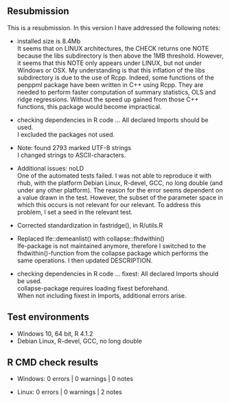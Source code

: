 ## Resubmission
This is a resubmission. In this version I have addressed the following notes:

* installed size is 8.4Mb\
It seems that on LINUX architectures, the CHECK returns one NOTE because the libs subdirectory is then above the 1MB threshold. 
However, it seems that this NOTE only appears under LINUX, but not under Windows or OSX. 
My understanding is that this inflation of the libs subdirectory is due to the use of Rcpp.
Indeed, some functions of the penppml package have been written in C++ using Rcpp. They are needed to perform faster computation of summary statistics, OLS and ridge regressions.
Without the speed up gained from those C++ functions, this package would become impractical.

* checking dependencies in R code ... All declared Imports should be used.\
I excluded the packages not used.

* Note: found 2793 marked UTF-8 strings\
I changed strings to ASCII-characters.

* Additional issues: noLD\
One of the automated tests failed. I was not able to reproduce it with rhub, 
with the platform Debian Linux, R-devel, GCC, no long double (and under any other platform). 
The reason for the error seems dependent on a value drawn in the test. However,
the subset of the parameter space in which this occurs is not relevant for our relevant.
To address this problem, I set a seed in the relevant test.

* Corrected standardization in fastridge(), in R/utils.R

* Replaced lfe::demeanlist() with collapse::fhdwithin()\
lfe-package is not maintained anymore, therefore I switched to the fhdwithin()-function from the collapse package which performs the same operations. I then updated DESCRIPTION.

* checking dependencies in R code ... fixest: All declared Imports should be used.\
collapse-package requires loading fixest beforehand.\
When not including fixest in Imports, additional errors arise.

## Test environments
* Windows 10, 64 bit, R 4.1.2
* Debian Linux, R-devel, GCC, no long double

## R CMD check results

* Windows:
0 errors | 0 warnings | 0 notes

* Linux:
0 errors | 0 warnings | 2 notes
